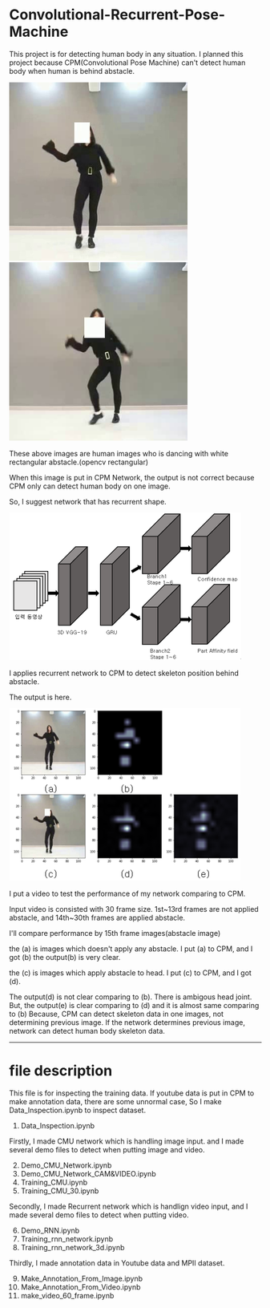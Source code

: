 # Convolutional-Recurrent-Pose-Machine
This project is for detecting human body in any situation. I planned this project because CPM(Convolutional Pose Machine) can't detect human body when human is behind abstacle.


![abstacle image2](/images/15.jpg)
![abstacle image3](/images/0.jpg)

These above images are human images who is dancing with white rectangular abstacle.(opencv rectangular)

When this image is put in CPM Network, the output is not correct because CPM only can detect human body on one image.

So, I suggest network that has recurrent shape.

![network](/images/network.PNG)

I applies recurrent network to CPM to detect skeleton position behind abstacle.

The output is here.

![output](/images/output.PNG)

I put a video to test the performance of my network comparing to CPM.

Input video is consisted with 30 frame size. 1st\~13rd frames are not applied abstacle, and 14th\~30th frames are applied abstacle.

I'll compare performance by 15th frame images(abstacle image)

the (a) is images which doesn't apply any abstacle.
I put (a) to CPM, and I got (b)
the output(b) is very clear.

the (c) is images which apply abstacle to head.
I put (c) to CPM, and I got (d).

The output(d) is not clear comparing to (b). There is ambigous head joint. 
But, the output(e) is clear comparing to (d) and it is almost same comparing to (b)
Because, CPM can detect skeleton data in one images, not determining previous image.
If the network determines previous image, network can detect human body skeleton data.

-------------------------------------------------------------------------------------------
# file description
This file is for inspecting the training data. If youtube data is put in CPM to make annotation data, there are some unnormal case, So I make Data_Inspection.ipynb to inspect dataset.
1. Data_Inspection.ipynb


Firstly, I made CMU network which is handling image input. and I made several demo files to detect when putting image and video.

2. Demo_CMU_Network.ipynb
3. Demo_CMU_Network_CAM&VIDEO.ipynb
4. Training_CMU.ipynb
5. Training_CMU_30.ipynb


Secondly, I made Recurrent network which is handlign video input, and I made several demo files to detect when putting video.

6. Demo_RNN.ipynb
7. Training_rnn_network.ipynb
8. Training_rnn_network_3d.ipynb


Thirdly, I made annotation data in Youtube data and MPII dataset.

9. Make_Annotation_From_Image.ipynb
10. Make_Annotation_From_Video.ipynb
11. make_video_60_frame.ipynb

